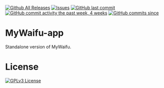 [![Github All Releases](https://img.shields.io/github/downloads/atom/atom/total.svg?style=flat)]() [![Issues](https://img.shields.io/github/issues-raw/tterb/PlayMusic.svg?maxAge=25000)](https://github.com/tterb/Hyde/issues)
[![GitHub last commit](https://img.shields.io/github/last-commit/google/skia.svg?style=flat)]() [![GitHub commit activity the past week, 4 weeks](https://img.shields.io/github/commit-activity/y/eslint/eslint.svg?style=flat)]() [![GitHub commits since](https://img.shields.io/github/commits-since/tterb/playmusic/v1.2.0.svg)]()

# MyWaifu-app
Standalone version of MyWaifu.

# License
[![GPLv3 License](https://img.shields.io/badge/License-GPL%20v3-yellow.svg)](https://opensource.org/licenses/)